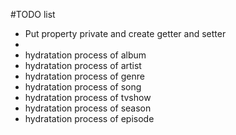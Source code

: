 #TODO list

* Put property private and create getter and setter
* 
* hydratation process of album
* hydratation process of artist
* hydratation process of genre
* hydratation process of song
* hydratation process of tvshow
* hydratation process of season
* hydratation process of episode

